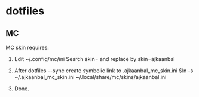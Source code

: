 dotfiles
========


MC
--

MC skin requires:

1. Edit ~/.config/mc/ini
Search skin= and replace by
    skin=ajkaanbal

2. After dotfiles --sync create symbolic link to .ajkaanbal_mc_skin.ini
    $ln -s ~/.ajkaanbal_mc_skin.ini ~/.local/share/mc/skins/ajkaanbal.ini

3. Done.

